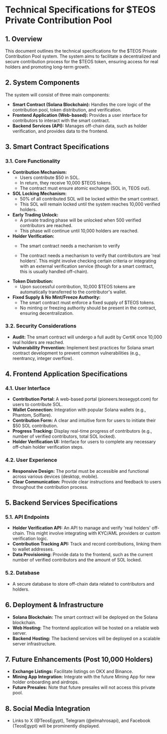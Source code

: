 # Technical Specifications for $TEOS Private Contribution Pool

## 1. Overview
This document outlines the technical specifications for the $TEOS Private Contribution Pool system. The system aims to facilitate a decentralized and secure contribution process for the $TEOS token, ensuring access for real holders and promoting long-term growth.

## 2. System Components
The system will consist of three main components:
- **Smart Contract (Solana Blockchain):** Handles the core logic of the contribution pool, token distribution, and verification.
- **Frontend Application (Web-based):** Provides a user interface for contributors to interact with the smart contract.
- **Backend Services (API):** Manages off-chain data, such as holder verification, and provides data to the frontend.

## 3. Smart Contract Specifications
### 3.1. Core Functionality
- **Contribution Mechanism:**
  - Users contribute $50 in SOL.
  - In return, they receive 10,000 $TEOS tokens.
  - The contract must ensure atomic exchange (SOL in, TEOS out).
- **SOL Locking Mechanism:**
  - 50% of all contributed SOL will be locked within the smart contract.
  - This SOL will remain locked until the system reaches 10,000 verified holders.
- **Early Trading Unlock:**
  - A private trading phase will be unlocked when 500 verified contributors are reached.
  - This phase will continue until 10,000 holders are reached.
- **Holder Verification:**
  - The smart contract needs a mechanism to verify 


  - The contract needs a mechanism to verify that contributors are 'real holders'. This might involve checking certain criteria or integrating with an external verification service (though for a smart contract, this is usually handled off-chain).
- **Token Distribution:**
  - Upon successful contribution, 10,000 $TEOS tokens are automatically transferred to the contributor's wallet.
- **Fixed Supply & No Mint/Freeze Authority:**
  - The smart contract must enforce a fixed supply of $TEOS tokens.
  - No minting or freezing authority should be present in the contract, ensuring decentralization.

### 3.2. Security Considerations
- **Audit:** The smart contract will undergo a full audit by CertiK once 10,000 real holders are reached.
- **Vulnerability Prevention:** Implement best practices for Solana smart contract development to prevent common vulnerabilities (e.g., reentrancy, integer overflow).

## 4. Frontend Application Specifications
### 4.1. User Interface
- **Contribution Portal:** A web-based portal (pioneers.teosegypt.com) for users to contribute SOL.
- **Wallet Connection:** Integration with popular Solana wallets (e.g., Phantom, Solflare).
- **Contribution Form:** A clear and intuitive form for users to initiate their $50 SOL contribution.
- **Progress Tracking:** Display real-time progress of contributors (e.g., number of verified contributors, total SOL locked).
- **Holder Verification UI:** Interface for users to complete any necessary off-chain holder verification steps.

### 4.2. User Experience
- **Responsive Design:** The portal must be accessible and functional across various devices (desktop, mobile).
- **Clear Communication:** Provide clear instructions and feedback to users throughout the contribution process.

## 5. Backend Services Specifications
### 5.1. API Endpoints
- **Holder Verification API:** An API to manage and verify 'real holders' off-chain. This might involve integrating with KYC/AML providers or custom verification logic.
- **Contribution Tracking API:** Track and record contributions, linking them to wallet addresses.
- **Data Provisioning:** Provide data to the frontend, such as the current number of verified contributors and the amount of SOL locked.

### 5.2. Database
- A secure database to store off-chain data related to contributors and holders.

## 6. Deployment & Infrastructure
- **Solana Blockchain:** The smart contract will be deployed on the Solana blockchain.
- **Web Hosting:** The frontend application will be hosted on a reliable web server.
- **Backend Hosting:** The backend services will be deployed on a scalable server infrastructure.

## 7. Future Enhancements (Post 10,000 Holders)
- **Exchange Listings:** Facilitate listings on OKX and Binance.
- **Mining App Integration:** Integrate with the future Mining App for new holder onboarding and airdrops.
- **Future Presales:** Note that future presales will not access this private pool.

## 8. Social Media Integration
- Links to X (@TeosEgypt), Telegram (@elmahrosapi), and Facebook (TeosEgypt) will be prominently displayed.

